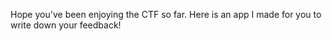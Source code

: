 Hope you've been enjoying the CTF so far. Here is an app I made for you to write down your feedback!
